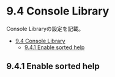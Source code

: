 # 9.4 Console Library
Console Libraryの設定を記載。

- [9.4 Console Library](#94-console-library)
  - [9.4.1 Enable sorted help](#941-enable-sorted-help)

## 9.4.1 Enable sorted help
